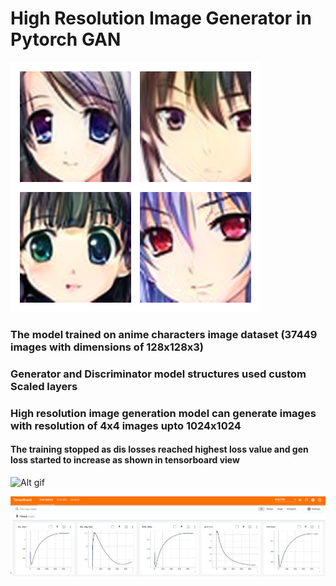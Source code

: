 # High Resolution Image Generator in Pytorch GAN
![Alt Image](final_generated_images/image_32.png)
### The model trained on anime characters image dataset (37449 images with dimensions of 128x128x3)
### Generator and Discriminator model structures used custom Scaled layers

### High resolution image generation model can generate images with resolution of 4x4 images upto 1024x1024 

#### The training stopped as dis losses reached highest loss value and gen loss started to increase as shown in tensorboard view
![Alt gif](training_process_images/train_process.gif)

![Alt Image](training_process_images/tensorboard_view.png)
